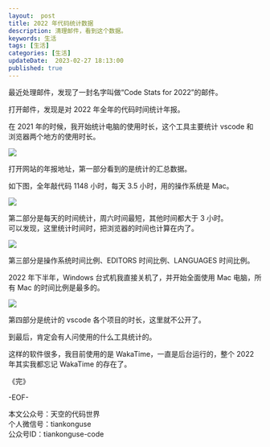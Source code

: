 ```yaml
---   
layout:  post  
title: 2022 年代码统计数据  
description: 清理邮件，看到这个数据。        
keywords: 生活  
tags: [生活]    
categories: [生活]  
updateDate:  2023-02-27 18:13:00  
published: true  
---  
```



最近处理邮件，发现了一封名字叫做“Code Stats for 2022”的邮件。  


打开邮件，发现是对 2022 年全年的代码时间统计年报。   


在 2021 年的时候，我开始统计电脑的使用时长，这个工具主要统计 vscode 和 浏览器两个地方的使用时长。  


![](https://res2023.tiankonguse.com/images/2023/02/27/000.png)  



打开网站的年报地址，第一部分看到的是统计的汇总数据。  


如下图，全年敲代码 1148 小时，每天 3.5 小时，用的操作系统是 Mac。  


![](https://res2023.tiankonguse.com/images/2023/02/27/001.png)  



第二部分是每天的时间统计，周六时间最短，其他时间都大于 3 小时。  
可以发现，这里统计时间时，把浏览器的时间也计算在内了。  


![](https://res2023.tiankonguse.com/images/2023/02/27/002.png)  


第三部分是操作系统时间比例、EDITORS 时间比例、LANGUAGES 时间比例。  


2022 年下半年，Windows 台式机我直接关机了，并开始全面使用 Mac 电脑，所有 Mac 的时间比例是最多的。  


![](https://res2023.tiankonguse.com/images/2023/02/27/003.png)  



第四部分是统计的 vscode 各个项目的时长，这里就不公开了。  



到最后，肯定会有人问使用的什么工具统计的。  


这样的软件很多，我目前使用的是 WakaTime，一直是后台运行的，整个 2022 年其实我都忘记 WakaTime 的存在了。  



《完》  


-EOF-  



本文公众号：天空的代码世界  
个人微信号：tiankonguse  
公众号ID：tiankonguse-code  
  

